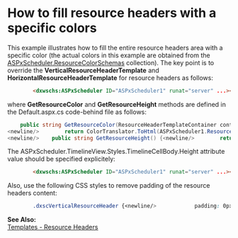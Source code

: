 # How to fill resource headers with a specific colors


<p>This example illustrates how to fill the entire resource headers area with a specific color (the actual colors in this example are obtained from the <a href="http://documentation.devexpress.com/#AspNet/DevExpressWebASPxSchedulerASPxScheduler_ResourceColorSchemastopic"><u>ASPxScheduler.ResourceColorSchemas</u></a> collection). The key point is to override the <strong>VerticalResourceHeaderTemplate</strong> and <strong>HorizontalResourceHeaderTemplate</strong> for resource headers as follows:</p>

```aspx
        <dxwschs:ASPxScheduler ID="ASPxScheduler1" runat="server" ...><newline/>            <Templates><newline/>                <VerticalResourceHeaderTemplate><newline/>                    <div style="background-color: <%# GetResourceColor(Container) %>; width: 100px; height: <%# GetResourceHeight() %>;"><newline/>                        <%# Container.Resource.Caption %><newline/>                    </div><newline/>                </VerticalResourceHeaderTemplate><newline/>                <HorizontalResourceHeaderTemplate><newline/>                    <div style="background-color: <%# GetResourceColor(Container) %>; width: 100%; height: 50px;" ><newline/>                        <%# Container.Resource.Caption %><newline/>                    </div><newline/>                </HorizontalResourceHeaderTemplate><newline/>            </Templates><newline/>        </dxwschs:ASPxScheduler>
```

<p> </p><p>where <strong>GetResourceColor</strong> and <strong>GetResourceHeight</strong> methods are defined in the Default.aspx.cs code-behind file as follows:</p>

```cs
    public string GetResourceColor(ResourceHeaderTemplateContainer container) {<newline/>        int id = ASPxScheduler1.Storage.Resources.Items.IndexOf(container.Resource);
<newline/>        return ColorTranslator.ToHtml(ASPxScheduler1.ResourceColorSchemas[id % ASPxScheduler1.ResourceColorSchemas.Count].Cell);<newline/>    }
<newline/>    public string GetResourceHeight() {<newline/>        return ASPxScheduler1.TimelineView.Styles.TimelineCellBody.Height.ToString();<newline/>    }
```

<p> </p><p>The ASPxScheduler.TimelineView.Styles.TimelineCellBody.Height attribute value should be specified explicitely:</p>

```aspx
        <dxwschs:ASPxScheduler ID="ASPxScheduler1" runat="server" ...><newline/>            <Views><newline/>                <TimelineView><newline/>                    <TimelineViewStyles><newline/>                        <TimelineCellBody Height="200px" /><newline/>                    </TimelineViewStyles><newline/>                </TimelineView><newline/>            </Views><newline/>        </dxwschs:ASPxScheduler>
```

<p> </p><p>Also, use the following CSS styles to remove padding of the resource headers content:</p>

```css
        .dxscVerticalResourceHeader {<newline/>            padding: 0px;<newline/>        }<newline/>        .dxscHorizontalResourceHeader {<newline/>            padding: 0px;<newline/>        }
```

<p> </p><p><strong>See Also:</strong><br />
<a href="http://demos.devexpress.com/ASPxSchedulerDemos/Templates/ResourceHeaderTemplate.aspx"><u>Templates - Resource Headers</u></a></p>

<br/>


